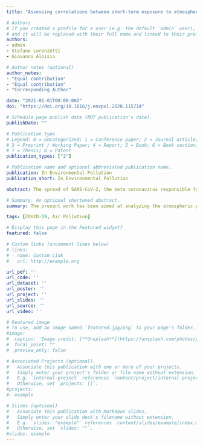 ```yaml
---
title: "Assessing correlations between short-term exposure to atmospheric pollutants and COVID-19 spread in all Italian territorial areas"

# Authors
# If you created a profile for a user (e.g. the default `admin` user), write the username (folder name) here
# and it will be replaced with their full name and linked to their profile.
authors:
- admin
- Stefano Lorenzetti
- Giovanni Aloisio

# Author notes (optional)
author_notes:
- "Equal contribution"
- "Equal contribution"
- "Corresponding Author"

date: "2021-01-01T00:00:00Z"
doi: "https://doi.org/10.1016/j.envpol.2020.115714"

# Schedule page publish date (NOT publication's date).
publishDate: ""

# Publication type.
# Legend: 0 = Uncategorized; 1 = Conference paper; 2 = Journal article;
# 3 = Preprint / Working Paper; 4 = Report; 5 = Book; 6 = Book section;
# 7 = Thesis; 8 = Patent
publication_types: ["2"]

# Publication name and optional abbreviated publication name.
publication: In Environmental Pollution
publication_short: In Environmental Pollution

abstract: The spread of SARS-CoV-2, the beta coronavirus responsible for the current pneumonia pandemic outbreak, has been speculated to be linked to short-term and long-term atmospheric pollutants exposure. The present work has been aimed at analyzing the atmospheric pollutants concentrations (${PM\\_{10}}$, PM2.5, NO2) and spatio-temporal distribution of cases and deaths (specifically incidence, mortality and lethality rates) across the whole Italian national territory, down to the level of each individual territorial area, with the goal of checking any potential short-term correlation between these two phenomena. The data analysis has been limited to the first quarter of 2020 to reduce the lockdown-dependent biased effects on the atmospheric pollutant levels as much as possible. The analysis looked at non-linear, monotonic correlations using the Spearman non-parametric correlation index. The statistical significance of the Spearman correlations has also been evaluated. The results of the statistical analysis suggest the hypothesis of a moderate-to-strong correlation between the number of days exceeding the annual regulatory limits of PM10, PM2.5 and NO2 atmospheric pollutants and COVID-19 incidence, mortality and lethality rates for all the 107 territorial areas in Italy. A weak-to-moderate correlation seems to exist when considering the 36 territorial areas in four of the most affected regions (Lombardy, Piedmont, Emilia-Romagna and Veneto). Overall, PM10 and PM2.5 showed a higher non-linear correlation than NO2 with incidence, mortality and lethality rates. As to particulate matters, PM10 profile has been compared with the incidence rate variation that occurred in three of the most affected territorial areas in Northern Italy (i.e., Milan, Brescia, and Bergamo). All areas showed a similar PM10 time trend but a different incidence rate variation, that was less severe in Milan compared with Brescia and Bergamo.

# Summary. An optional shortened abstract.
summary: The present work has been aimed at analyzing the atmospheric pollutants concentrations (PM10, PM2.5, NO2) and spatio-temporal distribution of cases and deaths (specifically incidence, mortality and lethality rates) across the whole Italian national territory, down to the level of each individual territorial area, with the goal of checking any potential short-term correlation between these two phenomena.

tags: [COVID-19, Air Pollution]

# Display this page in the Featured widget?
featured: false

# Custom links (uncomment lines below)
# links:
# - name: Custom Link
#   url: http://example.org

url_pdf: ''
url_code: ''
url_dataset: ''
url_poster: ''
url_project: ''
url_slides: ''
url_source: ''
url_video: ''

# Featured image
# To use, add an image named `featured.jpg/png` to your page's folder.
#image:
#  caption: 'Image credit: [**Unsplash**](https://unsplash.com/photos/pLCdAaMFLTE)'
#  focal_point: ""
#  preview_only: false

# Associated Projects (optional).
#   Associate this publication with one or more of your projects.
#   Simply enter your project's folder or file name without extension.
#   E.g. `internal-project` references `content/project/internal-project/index.md`.
#   Otherwise, set `projects: []`.
#projects:
#- example

# Slides (optional).
#   Associate this publication with Markdown slides.
#   Simply enter your slide deck's filename without extension.
#   E.g. `slides: "example"` references `content/slides/example/index.md`.
#   Otherwise, set `slides: ""`.
#slides: example
---
```

